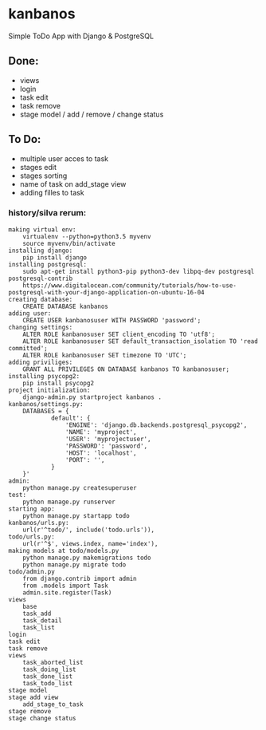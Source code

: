 # kanbanos
Simple ToDo App with Django & PostgreSQL
## Done:
* views
* login
* task edit
* task remove
* stage model / add / remove / change status

## To Do:
* multiple user acces to task
* stages edit
* stages sorting
* name of task on add_stage view
* adding filles to task

### history/silva rerum:

	making virtual env:
		virtualenv --python=python3.5 myvenv
		source myvenv/bin/activate
	installing django:
		pip install django
	installing postgresql:
		sudo apt-get install python3-pip python3-dev libpq-dev postgresql postgresql-contrib
		https://www.digitalocean.com/community/tutorials/how-to-use-postgresql-with-your-django-application-on-ubuntu-16-04
	creating database:
		CREATE DATABASE kanbanos
	adding user:
		CREATE USER kanbanosuser WITH PASSWORD 'password';
	changing settings:
		ALTER ROLE kanbanosuser SET client_encoding TO 'utf8';
		ALTER ROLE kanbanosuser SET default_transaction_isolation TO 'read committed';
		ALTER ROLE kanbanosuser SET timezone TO 'UTC';
	adding priviliges:
		GRANT ALL PRIVILEGES ON DATABASE kanbanos TO kanbanosuser;
	installing psycopg2:
		pip install psycopg2
	project initialization:
		django-admin.py startproject kanbanos .
	kanbanos/settings.py:
		DATABASES = {
 				default': {
					'ENGINE': 'django.db.backends.postgresql_psycopg2',
					'NAME': 'myproject',
					'USER': 'myprojectuser',
					'PASSWORD': 'password',
					'HOST': 'localhost',
					'PORT': '',
				}
		}'
	admin:
		python manage.py createsuperuser
	test:
		python manage.py runserver
	starting app:
		python manage.py startapp todo
	kanbanos/urls.py:
		url(r'^todo/', include('todo.urls')),
	todo/urls.py:
		url(r'^$', views.index, name='index'),
	making models at todo/models.py
		python manage.py makemigrations todo
		python manage.py migrate todo
	todo/admin.py
		from django.contrib import admin
		from .models import Task
		admin.site.register(Task)
	views
		base
		task_add
		task_detail
		task_list
	login
	task edit
	task remove
	views
		task_aborted_list
		task_doing_list
		task_done_list
		task_todo_list
	stage model
	stage add view
		add_stage_to_task
	stage remove
	stage change status




